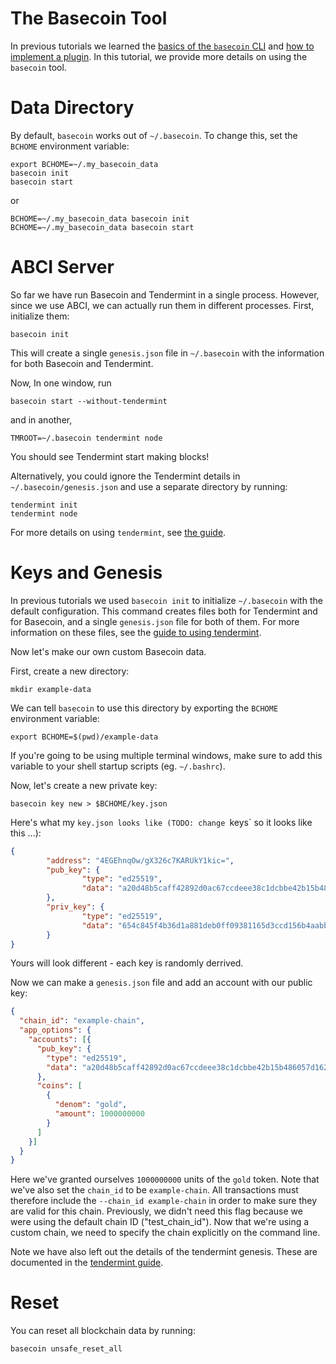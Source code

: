 # The Basecoin Tool

In previous tutorials we learned the [basics of the `basecoin` CLI](/docs/guides/basecoin-basics)
and [how to implement a plugin](/docs/guides/example-plugin).
In this tutorial, we provide more details on using the `basecoin` tool.

# Data Directory

By default, `basecoin` works out of `~/.basecoin`. To change this, set the `BCHOME` environment variable:

```
export BCHOME=~/.my_basecoin_data
basecoin init
basecoin start
```

or 

```
BCHOME=~/.my_basecoin_data basecoin init
BCHOME=~/.my_basecoin_data basecoin start
```

# ABCI Server

So far we have run Basecoin and Tendermint in a single process.
However, since we use ABCI, we can actually run them in different processes.
First, initialize them:

```
basecoin init
```

This will create a single `genesis.json` file in `~/.basecoin` with the information for both Basecoin and Tendermint.

Now, In one window, run 

```
basecoin start --without-tendermint
```

and in another,

```
TMROOT=~/.basecoin tendermint node
```

You should see Tendermint start making blocks!

Alternatively, you could ignore the Tendermint details in `~/.basecoin/genesis.json` and use a separate directory by running:

```
tendermint init
tendermint node
```

For more details on using `tendermint`, see [the guide](https://tendermint.com/docs/guides/using-tendermint).

# Keys and Genesis

In previous tutorials we used `basecoin init` to initialize `~/.basecoin` with the default configuration.
This command creates files both for Tendermint and for Basecoin, and a single `genesis.json` file for both of them.
For more information on these files, see the [guide to using tendermint](https://tendermint.com/docs/guides/using-tendermint).

Now let's make our own custom Basecoin data.

First, create a new directory:

```
mkdir example-data
```

We can tell `basecoin` to use this directory by exporting the `BCHOME` environment variable:

```
export BCHOME=$(pwd)/example-data
```

If you're going to be using multiple terminal windows, make sure to add this variable to your shell startup scripts (eg. `~/.bashrc`).

Now, let's create a new private key:

```
basecoin key new > $BCHOME/key.json
```

Here's what my `key.json looks like (TODO: change `keys` so it looks like this ...):

```json
{
        "address": "4EGEhnqOw/gX326c7KARUkY1kic=",
        "pub_key": {
                "type": "ed25519",
                "data": "a20d48b5caff42892d0ac67ccdeee38c1dcbbe42b15b486057d16244541e8141"
        },
        "priv_key": {
                "type": "ed25519",
                "data": "654c845f4b36d1a881deb0ff09381165d3ccd156b4aabb5b51267e91f1d024a5a20d48b5caff42892d0ac67ccdeee38c1dcbbe42b15b486057d16244541e8141"
        }
}
```

Yours will look different - each key is randomly derrived.

Now we can make a `genesis.json` file and add an account with our public key:

```json
{
  "chain_id": "example-chain",
  "app_options": {
    "accounts": [{
      "pub_key": {
        "type": "ed25519",
        "data": "a20d48b5caff42892d0ac67ccdeee38c1dcbbe42b15b486057d16244541e8141"
      },
      "coins": [
        {
          "denom": "gold",
          "amount": 1000000000
        }
      ]
    }]
  }
}
```

Here we've granted ourselves `1000000000` units of the `gold` token.
Note that we've also set the `chain_id` to be `example-chain`.
All transactions must therefore include the `--chain_id example-chain` in order to make sure they are valid for this chain.
Previously, we didn't need this flag because we were using the default chain ID ("test_chain_id").
Now that we're using a custom chain, we need to specify the chain explicitly on the command line.

Note we have also left out the details of the tendermint genesis. These are documented in the [tendermint guide](https://tendermint.com/docs/guides/using-tendermint).


# Reset

You can reset all blockchain data by running:

```
basecoin unsafe_reset_all
```
